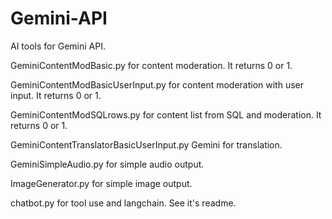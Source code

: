 # Gemini-API

AI tools for Gemini API.

GeminiContentModBasic.py for content moderation. It returns 0 or 1.

GeminiContentModBasicUserInput.py for content moderation with user input. It returns 0 or 1.

GeminiContentModSQLrows.py for content list from SQL and moderation. It returns 0 or 1.

GeminiContentTranslatorBasicUserInput.py Gemini for translation.

GeminiSimpleAudio.py for simple audio output.

ImageGenerator.py for simple image output.

chatbot.py for tool use and langchain. See it's readme.
